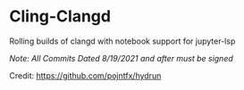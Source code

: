 # Cling-Clangd
Rolling builds of clangd with notebook support for jupyter-lsp

*Note: All Commits Dated 8/19/2021 and after must be signed*

Credit: https://github.com/pojntfx/hydrun
